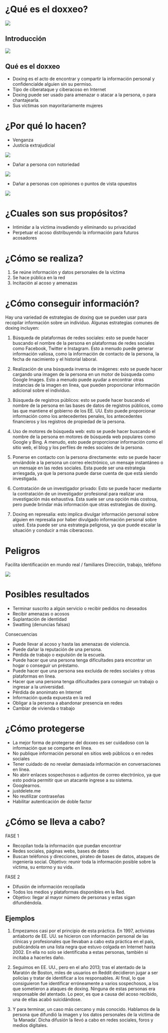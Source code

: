 

# ¿Qué es el doxxeo?

![](img/2022-11-25-17-39-11.png)

## Introducción

![](img/2022-11-25-17-39-35.png)

## Qué es el doxxeo

- Doxing es el acto de encontrar y compartir la información personal y confidencialde alguien sin su permiso.
- Tipo de ciberataque y ciberacoso en Internet
- Doxing puede ser usado para amenazar o atacar a la persona, o para chantajearla.
- Sus víctimas son mayoritariamente mujeres

# ¿Por qué lo hacen?

- Venganza
- Justicia extrajudicial

![](img/2022-11-25-17-40-13.png)

- Dañar a persona con notoriedad

![](img/2022-11-25-17-40-03.png)

- Dañar a personas con opiniones o puntos de vista opuestos

![](img/2022-11-25-17-40-09.png)

# ¿Cuales son sus propósitos?

- Intimidar a la víctima invadiendo y eliminando su privacidad
- Perpetuar el acoso distribuyendo la información para futuros acosadores

# ¿Cómo se realiza?

1. Se reúne información y datos personales de la víctima
2. Se hace pública en la red
3. Incitación al acoso y amenazas

# ¿Cómo conseguir información?

Hay una variedad de estrategias de doxing que se pueden usar para recopilar información sobre un individuo. Algunas estrategias comunes de doxing incluyen:

1. Búsqueda de plataformas de redes sociales: esto se puede hacer buscando el nombre de la persona en plataformas de redes sociales como Facebook, Twitter e Instagram. Esto a menudo puede generar información valiosa, como la información de contacto de la persona, la fecha de nacimiento y el historial laboral.

2. Realización de una búsqueda inversa de imágenes: esto se puede hacer cargando una imagen de la persona en un motor de búsqueda como Google Images. Esto a menudo puede ayudar a encontrar otras instancias de la imagen en línea, que pueden proporcionar información adicional sobre el individuo.

3. Búsqueda de registros públicos: esto se puede hacer buscando el nombre de la persona en las bases de datos de registros públicos, como las que mantiene el gobierno de los EE. UU. Esto puede proporcionar información como los antecedentes penales, los antecedentes financieros y los registros de propiedad de la persona.

4. Uso de motores de búsqueda web: esto se puede hacer buscando el nombre de la persona en motores de búsqueda web populares como Google y Bing. A menudo, esto puede proporcionar información como el sitio web, el blog y los perfiles de redes sociales de la persona.

5. Ponerse en contacto con la persona directamente: esto se puede hacer enviándole a la persona un correo electrónico, un mensaje instantáneo o un mensaje en las redes sociales. Esta puede ser una estrategia arriesgada, ya que la persona puede darse cuenta de que está siendo investigada.

6. Contratación de un investigador privado: Esto se puede hacer mediante la contratación de un investigador profesional para realizar una investigación más exhaustiva. Esta suele ser una opción más costosa, pero puede brindar más información que otras estrategias de doxing.

7. Doxing en represalia: esto implica divulgar información personal sobre alguien en represalia por haber divulgado información personal sobre usted. Esta puede ser una estrategia peligrosa, ya que puede escalar la situación y conducir a más ciberacoso.

# Peligros
Facilita identificación en mundo real / familiares
Dirección, trabajo, teléfono

![](img/2022-11-25-17-40-38.png)

# Posibles resultados

- Terminar suscrito a algún servicio o recibir pedidos no deseados
- Recibir amenazas o acosos
- Suplantación de identidad
- Swatting (denuncias falsas)

Consecuencias
- Puede llevar al acoso y hasta las amenazas de violencia.
- Puede dañar la reputación de una persona.
- Pérdida de trabajo o expulsión de la escuela.
- Puede hacer que una persona tenga dificultades para encontrar un hogar o conseguir un préstamo.
- Puede hacer que una persona sea excluida de redes sociales y otras plataformas en línea.
- Hacer que una persona tenga dificultades para conseguir un trabajo o ingresar a la universidad.
- Pérdida de anonimato en Internet
- Información queda expuesta en la red
- Obligar a la persona a abandonar presencia en redes
- Cambiar de vivienda o trabajo

# ¿Cómo protegerse

- La mejor forma de protegerse del doxxeo es ser cuidadoso con la información que se comparte en línea. 
- No publique información personal en sitios web públicos o en redes sociales
- Tener cuidado de no revelar demasiada información en conversaciones en línea. 
- No abrir enlaces sospechosos o adjuntos de correo electrónico, ya que esto podría permitir que un atacante ingrese a su sistema. 
- Googlearnos. 
- justdelete.me
- No reutilizar contraseñas
- Habilitar autenticación de doble factor

# ¿Cómo se lleva a cabo?

FASE 1

- Recopilan toda la información que puedan encontrar 
- Redes sociales, páginas webs, bases de datos
- Buscan teléfonos y direcciones, pirateo de bases de datos, ataques de ingeniería social. 
Objetivo: reunir toda la información posible sobre la víctima, su entorno y su vida.

FASE 2

- Difusión de información recopilada
- Todos los medios y plataformas disponibles en la Red. 
- Objetivo: llegar al mayor número de personas y estas sigan difundiéndola.


## Ejemplos

1. Empezamos casi por el principio de esta práctica. En 1997, activistas antiaborto de EE. UU. se hicieron con información personal de las clínicas y profesionales que llevaban a cabo esta práctica en el país, publicándola en una lista negra que estuvo colgada en Internet hasta 2002. En ella no solo se identificaba a estas personas, también si incitaba a hacerles daño.

2. Seguimos en EE. UU., pero en el año 2013; tras el atentado de la Maratón de Boston, miles de usuarios en Reddit decidieron jugar a ser policías y tratar de identificar a los responsables. Al final, lo que consiguieron fue identificar erróneamente a varios sospechosos, a los que sometieron a ataques de doxing. Ninguna de estas personas era responsable del atentado. Lo peor, es que a causa del acoso recibido, una de ellas acabó suicidándose.

3. Y para terminar, un caso más cercano y más conocido. Hablamos de la persona que difundió la imagen y los datos personales de la víctima de ‘la Manada’. Dicha difusión la llevó a cabo en redes sociales, foros y medios digitales.
